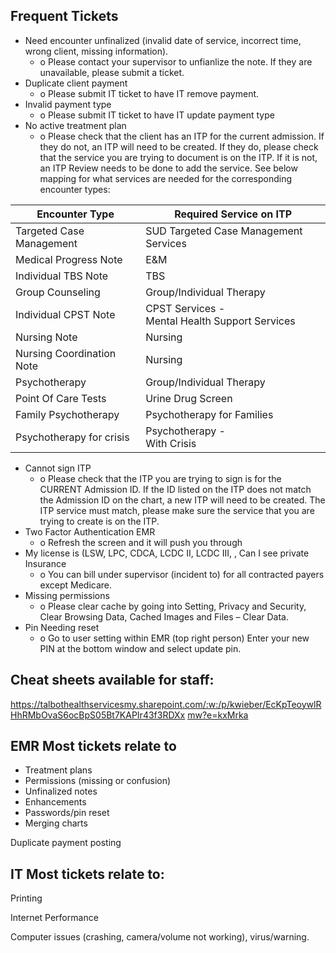 ## Frequent Tickets

- Need encounter unfinalized (invalid date of service, incorrect time, wrong client, missing information).
  - o Please contact your supervisor to unfianlize the note. If they are unavailable, please submit a ticket.
- Duplicate client payment
  - o Please submit IT ticket to have IT remove payment.
- Invalid payment type
  - o Please submit IT ticket to have IT update payment type
- No active treatment plan
  - o Please check that the client has an ITP for the current admission. If they do not, an ITP will need to be created. If they do, please check that the service you are trying to document is on the ITP. If it is not, an ITP Review needs to be done to add the service. See below mapping for what services are needed for the corresponding encounter types:

| Encounter Type            | Required Service on ITP                           |
|---------------------------|---------------------------------------------------|
| Targeted Case Management  | SUD Targeted Case Management Services             |
| Medical Progress Note     | E&M                                               |
| Individual TBS Note       | TBS                                               |
| Group Counseling          | Group/Individual Therapy                          |
| Individual CPST Note      | CPST Services -<br>Mental Health Support Services |
| Nursing Note              | Nursing                                           |
| Nursing Coordination Note | Nursing                                           |
| Psychotherapy             | Group/Individual Therapy                          |
| Point Of Care Tests       | Urine Drug Screen                                 |
| Family Psychotherapy      | Psychotherapy for Families                        |
| Psychotherapy for crisis  | Psychotherapy -<br>With Crisis                    |

- Cannot sign ITP
  - o Please check that the ITP you are trying to sign is for the CURRENT Admission ID. If the ID listed on the ITP does not match the Admission ID on the chart, a new ITP will need to be created. The ITP service must match, please make sure the service that you are trying to create is on the ITP.
- Two Factor Authentication EMR
  - o Refresh the screen and it will push you through
- My license is (LSW, LPC, CDCA, LCDC II, LCDC III, , Can I see private Insurance
  - o You can bill under supervisor (incident to) for all contracted payers except Medicare.
- Missing permissions
  - o Please clear cache by going into Setting, Privacy and Security, Clear Browsing Data, Cached Images and Files – Clear Data.
- Pin Needing reset
  - o Go to user setting within EMR (top right person) Enter your new PIN at the bottom window and select update pin.

## **Cheat sheets available for staff:**

[https://talbothealthservices](https://talbothealthservices-my.sharepoint.com/:w:/p/kwieber/EcKpTeoywlRHhRMbOvaS6ocBpS05Bt7KAPIr43f3RDXxmw?e=kxMrka)[my.sharepoint.com/:w:/p/kwieber/EcKpTeoywlRHhRMbOvaS6ocBpS05Bt7KAPIr43f3RDXx](https://talbothealthservices-my.sharepoint.com/:w:/p/kwieber/EcKpTeoywlRHhRMbOvaS6ocBpS05Bt7KAPIr43f3RDXxmw?e=kxMrka) [mw?e=kxMrka](https://talbothealthservices-my.sharepoint.com/:w:/p/kwieber/EcKpTeoywlRHhRMbOvaS6ocBpS05Bt7KAPIr43f3RDXxmw?e=kxMrka)

## **EMR Most tickets relate to**

- Treatment plans
- Permissions (missing or confusion)
- Unfinalized notes
- Enhancements
- Passwords/pin reset
- Merging charts

Duplicate payment posting

## **IT Most tickets relate to:**

Printing

Internet Performance

Computer issues (crashing, camera/volume not working), virus/warning.